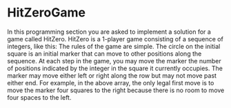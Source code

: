 # HitZeroGame
In this programming section you are asked to implement a solution for a game called HitZero.
HitZero is a 1-player game consisting of a sequence of integers, like this:
The rules of the game are simple. The circle on the initial square is an initial marker that can move
to other positions along the sequence. At each step in the game, you may move the marker the number
of positions indicated by the integer in the square it currently occupies. The marker may move either
left or right along the row but may not move past either end. For example, in the above array, the only
legal first move is to move the marker four squares to the right because there is no room to move four
spaces to the left.
